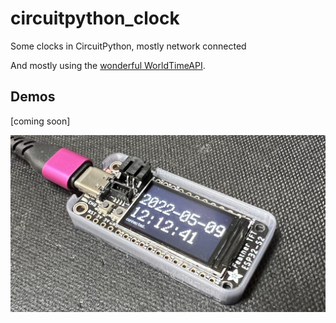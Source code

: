 # circuitpython_clock

Some clocks in CircuitPython, mostly network connected

And mostly using the [wonderful WorldTimeAPI](http://worldtimeapi.org/pages/examples).


## Demos

[coming soon]


<img src="./docs/simple_clock_demo_tft_feather.jpg">
